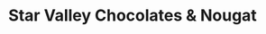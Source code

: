 ---
title: "Star Valley Chocolates & Nougat"
url: /afton/star-valley-chocolates-und-nougat/
shop: Schokolade
---